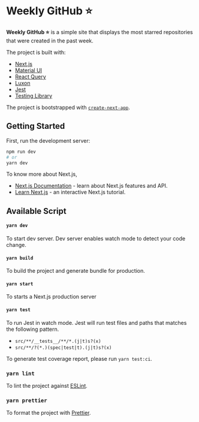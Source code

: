 # Weekly GitHub ⭐️

**Weekly GitHub ⭐️** is a simple site that displays the most starred repositories that were created in the past week.

The project is built with:

- [Next.js](https://nextjs.org)
- [Material UI](https://material-ui.com/)
- [React Query](https://react-query.tanstack.com/overview)
- [Luxon](https://moment.github.io/luxon/)
- [Jest](https://jestjs.io/)
- [Testing Library](https://testing-library.com/)

The project is bootstrapped with [`create-next-app`](https://github.com/vercel/next.js/tree/canary/packages/create-next-app).

## Getting Started

First, run the development server:

```bash
npm run dev
# or
yarn dev
```

To know more about Next.js,

- [Next.js Documentation](https://nextjs.org/docs) - learn about Next.js features and API.
- [Learn Next.js](https://nextjs.org/learn) - an interactive Next.js tutorial.

## Available Script

#### `yarn dev`

To start dev server. Dev server enables watch mode to detect your code change.

#### `yarn build`

To build the project and generate bundle for production.

#### `yarn start`

To starts a Next.js production server

#### `yarn test`

To run Jest in watch mode. Jest will run test files and paths that matches the following pattern.

- `src/**/__tests__/**/*.(j|t)s?(x)`
- `src/**/?(*.)(spec|test|t).(j|t)s?(x)`

To generate test coverage report, please run `yarn test:ci`.

### `yarn lint`

To lint the project against [ESLint](https://eslint.org/).

### `yarn prettier`

To format the project with [Prettier](https://prettier.io/).
